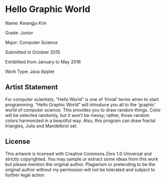 # Hello Graphic World

Name: Kwangju Kim

Grade: Junior

Major: Computer Science

Submitted in October 2015

Exhibitted from January to May 2016

Work Type: Java Applet

## Artist Statement
For computer scientists, “Hello World” is one of ‘trivial’ terms when to start programming. “Hello Graphic World” will introduce you all to the ‘graphic’ world of computer science. This provides you to draw random things. Color will be selected randomly, but it won’t be messy; rather, those random colors harmonized in a beautiful way. Also, this program can draw fractal triangles, Julia and Mandelbrot set.

## License
This artwork is licensed with Creative Commons Zero 1.0 Universal and strictly copyrighted. You may sample or extract some ideas from this work but please mention the original author. Plagiarism or pretending to be the original author without my permission will not be tolerated and subject to further legal action.

